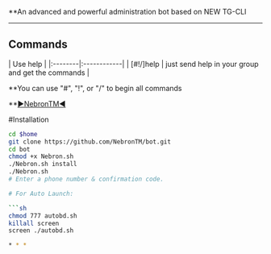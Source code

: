 
**An advanced and powerful administration bot based on NEW TG-CLI


* * *

## Commands

| Use help |
|:--------|:------------|
| [#!/]help | just send help in your group and get the commands |

**You can use "#", "!", or "/" to begin all commands

 **[▶NebronTM◀](https://telegram.me/NebronTM)
 
 #Installation
```sh 
cd $home
git clone https://github.com/NebronTM/bot.git
cd bot
chmod +x Nebron.sh
./Nebron.sh install
./Nebron.sh 
# Enter a phone number & confirmation code.

# For Auto Launch:

```sh
chmod 777 autobd.sh
killall screen
screen ./autobd.sh

* * *
 
